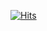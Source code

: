 [![Hits](https://hits.seeyoufarm.com/api/count/incr/badge.svg?url=https%3A%2F%2Fgithub.com%2Fjechol&count_bg=%2379C83D&title_bg=%23555555&icon=&icon_color=%23E7E7E7&title=hits&edge_flat=false)](https://hits.seeyoufarm.com)
